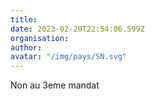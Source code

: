 ```yaml
---
title: 
date: 2023-02-20T22:54:06.599Z
organisation: 
author: 
avatar: "/img/pays/SN.svg"
---
```


Non au 3eme mandat 